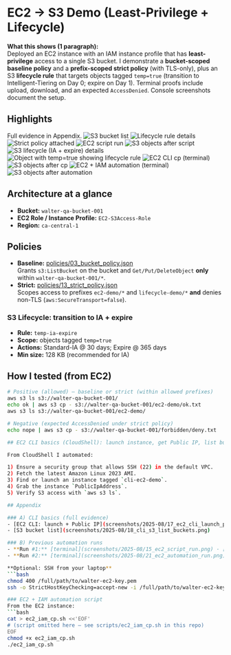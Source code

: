 # EC2 → S3 Demo (Least-Privilege + Lifecycle)

**What this shows (1 paragraph):**  
Deployed an EC2 instance with an IAM instance profile that has **least-privilege** access to a single S3 bucket. I demonstrate a **bucket-scoped baseline policy** and a **prefix-scoped strict policy** (with TLS-only), plus an S3 **lifecycle rule** that targets objects tagged `temp=true` (transition to Intelligent-Tiering on Day 0; expire on Day 1). Terminal proofs include upload, download, and an expected `AccessDenied`. Console screenshots document the setup.

## Highlights
Full evidence in Appendix.
![S3 bucket list](screenshots/2025-08/01_s3_bucket_list.png)
![Lifecycle rule details](screenshots/2025-08/12_lifecycle_rule_details.png)
![Strict policy attached](screenshots/2025-08/14_role_permissions_strict_attached.png)
![EC2 script run](screenshots/2025-08/15_ec2_script_run.png)
![S3 objects after script](screenshots/2025-08/16_s3_objects_after_script.png)
![S3 lifecycle (IA + expire) details](screenshots/2025-08/19_lifecycle_rule_ia_details.png)  
![Object with temp=true showing lifecycle rule](screenshots/2025-08/20_object_with_ia_rule.png)
![EC2 CLI cp (terminal)](screenshots/2025-08/21_ec2_cli_cp_terminal.png)
![S3 objects after cp](screenshots/2025-08/22_s3_objects_after_cli_cp.png)
![EC2 + IAM automation (terminal)](screenshots/2025-08/23_ec2_iam_script_run.png)  
![S3 objects after automation](screenshots/2025-08/24_s3_objects_after_iam_script.png)


## Architecture at a glance
- **Bucket:** `walter-qa-bucket-001`  
- **EC2 Role / Instance Profile:** `EC2-S3Access-Role`  
- **Region:** `ca-central-1`

## Policies
- **Baseline:** [policies/03_bucket_policy.json](policies/03_bucket_policy.json)  
  Grants `s3:ListBucket` on the bucket and `Get/Put/DeleteObject` **only** within `walter-qa-bucket-001/*`.
- **Strict:** [policies/13_strict_policy.json](policies/13_strict_policy.json)  
  Scopes access to prefixes `ec2-demo/*` and `lifecycle-demo/*` **and** denies non-TLS (`aws:SecureTransport=false`).

### S3 Lifecycle: transition to IA + expire
- **Rule:** `temp-ia-expire`
- **Scope:** objects tagged `temp=true`
- **Actions:** Standard-IA @ 30 days; Expire @ 365 days
- **Min size:** 128 KB (recommended for IA)

## How I tested (from EC2)
```bash
# Positive (allowed) – baseline or strict (within allowed prefixes)
aws s3 ls s3://walter-qa-bucket-001/
echo ok | aws s3 cp - s3://walter-qa-bucket-001/ec2-demo/ok.txt
aws s3 ls s3://walter-qa-bucket-001/ec2-demo/

# Negative (expected AccessDenied under strict policy)
echo nope | aws s3 cp - s3://walter-qa-bucket-001/forbidden/deny.txt

## EC2 CLI basics (CloudShell): launch instance, get Public IP, list buckets

From CloudShell I automated:

1) Ensure a security group that allows SSH (22) in the default VPC.  
2) Fetch the latest Amazon Linux 2023 AMI.  
3) Find or launch an instance tagged `cli-ec2-demo`.  
4) Grab the instance `PublicIpAddress`.  
5) Verify S3 access with `aws s3 ls`.

## Appendix

### A) CLI basics (full evidence)
- [EC2 CLI: launch + Public IP](screenshots/2025-08/17_ec2_cli_launch_public_ip.png)
- [S3 bucket list](screenshots/2025-08/18_cli_s3_list_buckets.png)

### B) Previous automation runs
- **Run #1:** [terminal](screenshots/2025-08/15_ec2_script_run.png) · [S3 after](screenshots/2025-08/16_s3_objects_after_script.png)
- **Run #2:** [terminal](screenshots/2025-08/21_ec2_automation_run.png) · [S3 after](screenshots/2025-08/22_s3_objects_after_automation.png)

**Optional: SSH from your laptop**
```bash
chmod 400 /full/path/to/walter-ec2-key.pem
ssh -o StrictHostKeyChecking=accept-new -i /full/path/to/walter-ec2-key.pem ec2-user@<PUBLIC_IP>

### EC2 + IAM automation script
From the EC2 instance:
```bash
cat > ec2_iam_cp.sh <<'EOF'
# (script omitted here — see scripts/ec2_iam_cp.sh in this repo)
EOF
chmod +x ec2_iam_cp.sh
./ec2_iam_cp.sh

